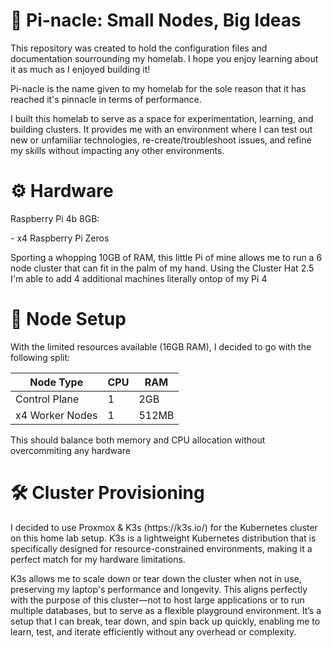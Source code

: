 # 🧪 Pi-nacle: Small Nodes, Big Ideas

<p>This repository was created to hold the configuration files and documentation sourrounding my homelab. I hope you enjoy learning about it as much as I enjoyed building it!</p>
<p>Pi-nacle is the name given to my homelab for the sole reason that it has reached it's pinnacle in terms of performance.</p>
<p>I built this homelab to serve as a space for experimentation, learning, and building clusters. It provides me with an environment where I can test out new or unfamiliar technologies, re-create/troubleshoot issues, and refine my skills without impacting any other environments.</p>

<h1>⚙️ Hardware</h1>
<p>Raspberry Pi 4b 8GB:</p>
<p>- x4 Raspberry Pi Zeros </p>
<p>Sporting a whopping 10GB of RAM, this little Pi of mine allows me to run a 6 node cluster that can fit in the palm of my hand. Using the Cluster Hat 2.5 I'm able to add 4 additional machines literally ontop of my Pi 4</p>

<h1>📐 Node Setup</h1>
<p>With the limited resources available (16GB RAM), I decided to go with the following split:</p>

| Node Type      | CPU | RAM  |
| -------------  |---- | -----|
| Control Plane  | 1   | 2GB  |
| x4 Worker Nodes| 1   | 512MB|


<p>This should balance both memory and CPU allocation without overcommiting any hardware</p>

<h1>🛠️ Cluster Provisioning</h1>
<p>I decided to use Proxmox & K3s (https://k3s.io/) for the Kubernetes cluster on this home lab setup. K3s is a lightweight Kubernetes distribution that is specifically designed for resource-constrained environments, making it a perfect match for my hardware limitations.</p> 
<p> K3s allows me to scale down or tear down the cluster when not in use, preserving my laptop's performance and longevity. This aligns perfectly with the purpose of this cluster—not to host large applications or to run multiple databases, but to serve as a flexible playground environment. It’s a setup that I can break, tear down, and spin back up quickly, enabling me to learn, test, and iterate efficiently without any overhead or complexity.</p>
